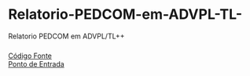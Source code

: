 # Relatorio-PEDCOM-em-ADVPL-TL-
Relatorio PEDCOM em ADVPL/TL++
###
[Código Fonte](/PEDCOM.PRW)
</br>
[Ponto de Entrada](/MT120BRW.PRW)
